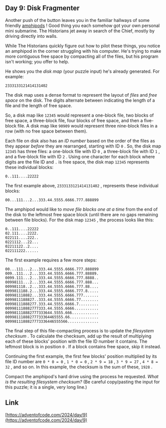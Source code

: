 ## Day 9: Disk Fragmenter

Another push of the button leaves you in the familiar hallways of some friendly [amphipods](/2021/day/23) ! Good thing you each somehow got your own personal mini submarine. The Historians jet away in search of the Chief, mostly by driving directly into walls.

While The Historians quickly figure out how to pilot these things, you notice an amphipod in the corner struggling with his computer. He's trying to make more contiguous free space by compacting all of the files, but his program isn't working; you offer to help.

He shows you the _disk map_ (your puzzle input) he's already generated. For example:

```
2333133121414131402
```

The disk map uses a dense format to represent the layout of _files_ and _free space_ on the disk. The digits alternate between indicating the length of a file and the length of free space.

So, a disk map like `12345` would represent a one-block file, two blocks of free space, a three-block file, four blocks of free space, and then a five-block file. A disk map like `90909` would represent three nine-block files in a row (with no free space between them).

Each file on disk also has an _ID number_ based on the order of the files as they appear _before_ they are rearranged, starting with ID `0` . So, the disk map `12345` has three files: a one-block file with ID `0` , a three-block file with ID `1` , and a five-block file with ID `2` . Using one character for each block where digits are the file ID and `.` is free space, the disk map `12345` represents these individual blocks:

```
0..111....22222
```

The first example above, `2333133121414131402` , represents these individual blocks:

```
00...111...2...333.44.5555.6666.777.888899
```

The amphipod would like to _move file blocks one at a time_ from the end of the disk to the leftmost free space block (until there are no gaps remaining between file blocks). For the disk map `12345` , the process looks like this:

```
0..111....22222
02.111....2222.
022111....222..
0221112...22...
02211122..2....
022111222......
```

The first example requires a few more steps:

```
00...111...2...333.44.5555.6666.777.888899
009..111...2...333.44.5555.6666.777.88889.
0099.111...2...333.44.5555.6666.777.8888..
00998111...2...333.44.5555.6666.777.888...
009981118..2...333.44.5555.6666.777.88....
0099811188.2...333.44.5555.6666.777.8.....
009981118882...333.44.5555.6666.777.......
0099811188827..333.44.5555.6666.77........
00998111888277.333.44.5555.6666.7.........
009981118882777333.44.5555.6666...........
009981118882777333644.5555.666............
00998111888277733364465555.66.............
0099811188827773336446555566..............
```

The final step of this file-compacting process is to update the _filesystem checksum_ . To calculate the checksum, add up the result of multiplying each of these blocks' position with the file ID number it contains. The leftmost block is in position `0` . If a block contains free space, skip it instead.

Continuing the first example, the first few blocks' position multiplied by its file ID number are `0 * 0 = 0` , `1 * 0 = 0` , `2 * 9 = 18` , `3 * 9 = 27` , `4 * 8 = 32` , and so on. In this example, the checksum is the sum of these, `1928` .

Compact the amphipod's hard drive using the process he requested. _What is the resulting filesystem checksum?_ (Be careful copy/pasting the input for this puzzle; it is a single, very long line.)

## Link

[https://adventofcode.com/2024/day/9](https://adventofcode.com/2024/day/9)
